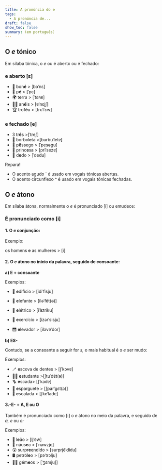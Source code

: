 ```yaml
---
title: A pronúncia do e
tags:
  - A pronúncia de...
draft: false
show_toc: false
summary: (em português)
---
```

## O *e* tónico

Em sílaba tónica, o *e* ou é aberto ou é fechado:

### e aberto [ε]

- <e-moji>🧢</e-moji> bon**é** > [bɔˈnɛ]
- <e-moji>🦶</e-moji> p**é** > [ˈpɛ]
- <e-moji>🌍</e-moji> t**e**rra > [ˈtɛʀɐ]
- <e-moji>💍💍</e-moji> an**é**is > [ɐˈnɛjʃ]
- <e-moji>🏆</e-moji> trof**é**u > [truˈfɛw]

### e fechado [e]

- <e-moji>3️</e-moji> tr**ê**s >[ˈtreʃ]
- <e-moji>🦋</e-moji> borbol**e**ta >[burbuˈletɐ]
- <e-moji>🍑</e-moji> p**ê**ssego > [ˈpesəɡu]
- <e-moji>👸</e-moji> princ**e**sa > [prĩˈsezɐ]
- <e-moji>🖕</e-moji> d**e**do > [ˈdedu]

<article>Repara!

- O acento agudo ´ é usado em vogais tónicas abertas.
- O acento circunflexo ^ é usado em vogais tónicas fechadas.

</article>

## O *e* átono

Em sílaba átona, normalmente o *e* é pronunciado [i] ou emudece:

### É pronunciado como [i]

#### 1. O *e* conjunção: 

Exemplo: 

os homens **e** as mulheres > [i]

#### 2. O *e* átono no início da palavra, seguido de consoante:

**a) E + consoante**

Exemplos:

- <e-moji>🏢</e-moji> **e**difício > [idiˈfisju]

- <e-moji>🐘</e-moji> **e**lefante > [iləˈfɐ̃t(ə)]

- <e-moji>🚃</e-moji> **e**létrico > [iˈlɛtriku]

- <e-moji>🤸</e-moji> **e**xercício > [izərˈsisju]

- <e-moji>🛗</e-moji> **e**levador > [iləvɐˈdor]

**b) ES-**

Contudo, se a consoante a seguir for *s,* o mais habitual é o *e* ser mudo:

Exemplos:
- <e-moji>🪥</e-moji> **e**scova de dentes > [ʃˈkɔvɐ]
- <e-moji> 🧑‍🎓</e-moji> **e**studante >[ʃtuˈdɐ̃t(ə)]
- <e-moji> 🪜</e-moji> **e**scada> [ʃˈkadɐ]
- <e-moji>🍝</e-moji> **e**sparguete > [ʃparˈɡɛt(ə)]
- <e-moji> 🧗</e-moji> **e**scalada > [ʃkɐˈladɐ]

#### 3.-E- + A, E ou O 

Também é pronunciado como [i] o *e* átono no meio da palavra, e seguido de *a,* *e* ou *o:*

Exemplos:

- <e-moji>🦁</e-moji> l**e**ão > [ljˈɐ̃w̃]
- <e-moji>🤢</e-moji> náus**e**a > [ˈnawzjɐ]
- <e-moji>😲</e-moji> surpr**e**endido > [surprjẽˈdidu]
- <e-moji>🛢️</e-moji> petról**e**o > [pəˈtrɔlju]
- <e-moji>👯‍♂️</e-moji> gém**e**os > [ˈʒɛmjuʃ]
